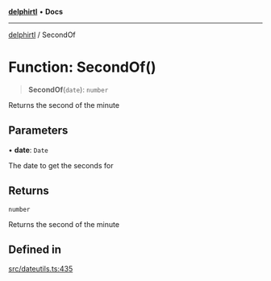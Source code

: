 [**delphirtl**](../README.md) • **Docs**

***

[delphirtl](../globals.md) / SecondOf

# Function: SecondOf()

> **SecondOf**(`date`): `number`

Returns the second of the minute

## Parameters

• **date**: `Date`

The date to get the seconds for

## Returns

`number`

Returns the second of the minute

## Defined in

[src/dateutils.ts:435](https://github.com/chuacw/delphirtl/blob/1d6969b8a199060a984c4375d6be1f0ffa838be2/src/dateutils.ts#L435)
